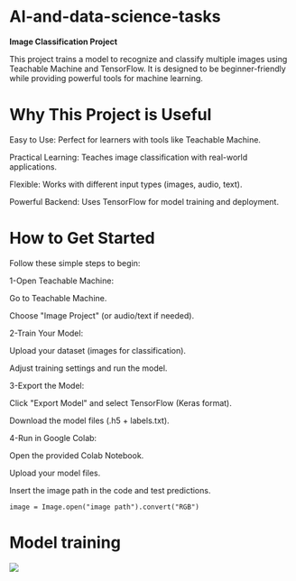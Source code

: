 # AI-and-data-science-tasks
**Image Classification Project**


This project trains a model to recognize and classify multiple images using Teachable Machine and TensorFlow. 
It is designed to be beginner-friendly while providing powerful tools for machine learning. 


# Why This Project is Useful
Easy to Use: Perfect for learners with tools like Teachable Machine.

Practical Learning: Teaches image classification with real-world applications.

Flexible: Works with different input types (images, audio, text).

Powerful Backend: Uses TensorFlow for model training and deployment.


# How to Get Started
Follow these simple steps to begin:

1-Open Teachable Machine:

  Go to Teachable Machine.

  Choose "Image Project" (or audio/text if needed).

2-Train Your Model:

  Upload your dataset (images for classification).

  Adjust training settings and run the model.

3-Export the Model:

  Click "Export Model" and select TensorFlow (Keras format).

  Download the model files (.h5  + labels.txt).

4-Run in Google Colab:

  Open the provided Colab Notebook.

  Upload your model files.

  Insert the image path in the code and test predictions.

  `image = Image.open("image path").convert("RGB")` 


  # Model training 
  <img src="https://github.com/user-attachments/assets/888a3852-2042-4f52-896c-4926d245ae66">

